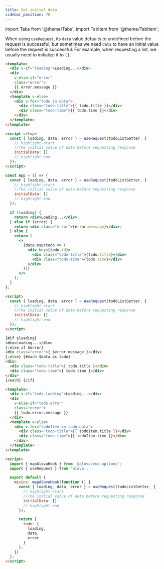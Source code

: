 ```yaml
---
title: Set initial data
sidebar_position: 70
---
```


import Tabs from '@theme/Tabs';
import TabItem from '@theme/TabItem';

When using `useRequest`, its `data` value defaults to undefined before the request is successful, but sometimes we need `data` to have an initial value before the request is successful. For example, when requesting a list, we usually need to initialize it to `[]`.

<Tabs groupId="framework">
<TabItem value="1" label="vue composition">

```html
<template>
  <div v-if="loading">Loading...</div>
  <div
    v-else-if="error"
    class="error">
    {{ error.message }}
  </div>
  <template v-else>
    <div v-for="todo in data">
      <div class="todo-title">{{ todo.title }}</div>
      <div class="todo-time">{{ todo.time }}</div>
    </div>
  </template>
</template>

<script setup>
  const { loading, data, error } = useRequest(todoListGetter, {
    // highlight-start
    //The initial value of data before requesting response
    initialData: []
    // highlight-end
  });
</script>
```

</TabItem>
<TabItem value="2" label="react">

```jsx
const App = () => {
  const { loading, data, error } = useRequest(todoListGetter, {
    // highlight-start
    //The initial value of data before requesting response
    initialData: []
    // highlight-end
  });

  if (loading) {
    return <div>Loading...</div>;
  } else if (error) {
    return <div class="error">{error.message}</div>;
  } else {
    return (
      <>
        {data.map(todo => (
          <div key={todo.id}>
            <div class="todo-title">{todo.title}</div>
            <div class="todo-time">{todo.time}</div>
          </div>
        ))}
      </>
    );
  }
};
```

</TabItem>
<TabItem value="3" label="svelte">

```html
<script>
  const { loading, data, error } = useRequest(todoListGetter, {
    // highlight-start
    //The initial value of data before requesting response
    initialData: []
    // highlight-end
  });
</script>

{#if $loading}
<div>Loading...</div>
{:else if $error}
<div class="error">{ $error.message }</div>
{:else} {#each $data as todo}
<div>
  <div class="todo-title">{ todo.title }</div>
  <div class="todo-time">{ todo.time }</div>
</div>
{/each} {/if}
```

</TabItem>
<TabItem value="4" label="vue options">

```html
<template>
  <div v-if="todo.loading">Loading...</div>
  <div
    v-else-if="todo.error"
    class="error">
    {{ todo.error.message }}
  </div>
  <template v-else>
    <div v-for="todoItem in todo.data">
      <div class="todo-title">{{ todoItem.title }}</div>
      <div class="todo-time">{{ todoItem.time }}</div>
    </div>
  </template>
</template>

<script>
  import { mapAlovaHook } from '@alova/vue-options';
  import { useRequest } from 'alova';

  export default {
    mixins: mapAlovaHook(function () {
      const { loading, data, error } = useRequest(todoListGetter, {
        // highlight-start
        //The initial value of data before requesting response
        initialData: []
        // highlight-end
      });

      return {
        todo: {
          loading,
          data,
          error
        }
      };
    })
  };
</script>
```

</TabItem>
</Tabs>
